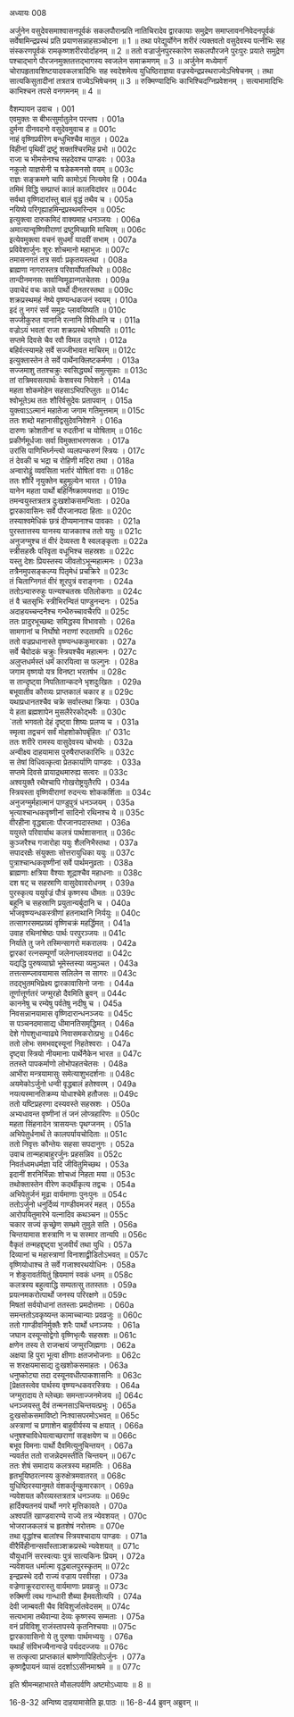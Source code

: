 अध्यायः 008

अर्जुनेन वसुदेवसमाश्वासनपूर्वकं सकलपौरान्प्रति नातिचिरादेव द्वारकायाः समुद्रेण समाप्लावननिवेदनपूर्वकं सर्वेषामिन्द्रप्रस्थं प्रति प्रयाणसन्नाहसञ्चोदना ॥ 1 ॥ तथा परेद्युर्योगेन शरीरं त्यक्तवतो वसुदेवस्य पत्नीभिः सह संस्करणपूर्वकं रामकृष्णशरीरयोर्दाहनम् ॥ 2 ॥ ततो वज्रार्जुनपुरस्कारेण सकलपौरजने पुरःपुरः प्रयाते समुद्रेण पश्चाद्भागे पौरजनमुक्ततत्तद्भागस्य स्वजलेन समाक्रमणम् ॥ 3 ॥ अर्जुनेन मध्येमार्गं चोरापहृतावशिष्टयादवकलत्रादिभिः सह स्वदेशमेत्य युधिष्ठिराज्ञया वज्रस्येन्द्रप्रस्थराज्येऽभिषेचनम् । तथा सात्यकिसुतादीनां तत्रतत्र राज्येऽभिषेचनम् ॥ 3 ॥ रुक्मिण्यादिभिः काभिश्चिदग्निप्रवेशनम् । सत्यभामादिभिः काभिश्चन तपसे वनगमनम् ॥ 4 ॥

वैशम्पायन उवाच ।	001  
एवमुक्तः स बीभत्सुर्मातुलेन परन्तप ।	001a  
दुर्मना दीनवदनो वसुदेवमुवाच ह ॥	001c  
नाहं वृष्णिप्रवीरेण बन्धुभिश्चैव मातुल ।	002a  
विहीनां पृथिवीं द्रष्टुं शक्तश्चिरमिह प्रभो ॥	002c  
राजा च भीमसेनश्च सहदेवश्च पाण्डवः ।	003a  
नकुलो याज्ञसेनी च षडेकमनसो वयम् ॥	003c  
राज्ञः सङ्क्रमणे चापि कामोऽयं नित्यमेव हि ।	004a  
तमिमं विद्धि सम्प्राप्तं कालं कालविदांवर ॥	004c  
सर्वथा वृष्णिदारांस्तु बालं वृद्धं तथैव च ।	005a  
नयिष्ये परिगृह्याहमिन्द्रप्रस्थमरिन्दम ॥	005c  
इत्युक्त्वा दारुकमिदं वाक्यमाह धनञ्जयः ।	006a  
अमात्यान्वृष्णिवीराणां द्रष्टुमिच्छामि माचिरम् ॥	006c  
इत्येवमुक्त्वा वचनं सुधर्मां यादवीं सभाम् ।	007a  
प्रविवेशार्जुनः शूरः शोचमानो महाभुजः ॥	007c  
तमासनगतं तत्र सर्वाः प्रकृतयस्तथा ।	008a  
ब्राह्मणा नागरास्तत्र परिवार्योपतस्थिरे ॥	008c  
तान्दीनमनसः सर्वान्विमूढान्गतचेतसः ।	009a  
उवाचेदं वचः काले पार्थो दीनतरस्तथा ॥	009c  
शक्रप्रस्थमहं नेष्ये वृष्ण्यन्धकजनं स्वयम् ।	010a  
इदं तु नगरं सर्वं समुद्रः प्लावयिष्यति ॥	010c  
सज्जीकुरुत यानानि रत्नानि विविधानि च ।	011a  
वज्रोऽयं भवतां राजा शक्रप्रस्थे भविष्यति ॥	011c  
सप्तमे दिवसे चैव रवौ विमल उद्गते ।	012a  
बहिर्वत्स्यामहे सर्वे सज्जीभावत माचिरम् ॥	012c  
इत्युक्तास्तेन ते सर्वे पार्थेनाक्लिष्टकर्मणा ।	013a  
सज्जमाशु ततश्चक्रुः स्वसिद्ध्यर्थं समुत्सुकाः ॥	013c  
तां रात्रिमवसत्पार्थः केशवस्य निवेशने ।	014a  
महता शोकमोहेन सहसाऽभिपरिप्लुतः ॥	014c  
श्वोभूतेऽथ ततः शौरिर्वसुदेवः प्रतापवान् ।	015a  
युक्त्वाऽऽत्मानं महातेजा जगाम गतिमुत्तमाम् ॥	015c  
ततः शब्दो महानासीद्वसुदेवनिवेशने ।	016a  
दारुणः क्रोशतीनां च रुदतीनां च योषिताम् ॥	016c  
प्रकीर्णमूर्धजाः सर्वा विमुक्ताभरणस्रजः ।	017a  
उरांसि पाणिभिर्घ्नन्त्यो व्यलपन्करुणं स्त्रियः ।	017c  
तं देवकी च भद्रा च रोहिणी मदिरा तथा ।	018a  
अन्वारोढुं व्यवसिता भर्तारं योषितां वराः ॥	018c  
ततः शौरिं नृयुक्तेन बहुमूल्येन भारत ।	019a  
यानेन महता पार्थो बहिर्निष्क्रामयत्तदा ॥	019c  
तमन्वयुस्तत्रतत्र दुःखशोकसमन्विताः ।	020a  
द्वारकावासिनः सर्वे पौरजानपदा हिताः ॥	020c  
तस्याश्वमेधिकं छत्रं दीप्यमानाश्च पावकाः ।	021a  
पुरस्तात्तस्य यानस्य याजकाश्च ततो ययुः ॥	021c  
अनुजग्मुश्च तं वीरं देव्यस्ता वै स्वलङ्कृताः ॥	022a  
स्त्रीसहस्रैः परिवृता वधूभिश्च सहस्रशः ॥	022c  
यस्तु देशः प्रियस्तस्य जीवतोऽभून्महात्मनः ।	023a  
तत्रैनमुपसङ्कल्प्य पितृमेधं प्रचक्रिरे ॥	023c  
तं चिताग्निगतं वीरं शूरपुत्रं वराङ्गनाः ।	024a  
ततोऽन्वारुरुहुः पत्न्यश्चतस्रः पतिलोकगाः ॥	024c  
तं वै चतसृभिः स्त्रीभिरन्वितं पाण्डुनन्दनः ।	025a  
अदाहयच्चन्दनैश्च गन्धैरुच्चावचैरपि ॥	025c  
ततः प्रादुरभूच्छब्दः समिद्धस्य विभावसोः ।	026a  
सामगानां च निर्घोषो नराणां रुदतामपि ॥	026c  
ततो वज्रप्रधानास्ते वृष्ण्यन्धककुमारकाः ।	027a  
सर्वे चैवोदकं चक्रुः स्त्रियश्चैव महात्मनः ।	027c  
अलुप्तधर्मस्तं धर्मं कारयित्वा स फल्गुनः ।	028a  
जगाम वृष्णयो यत्र विनष्टा भरतर्षभ ॥	028c  
स तान्दृष्ट्वा निपतितान्कदने भृशदुःखितः ।	029a  
बभूवातीव कौरव्यः प्राप्तकालं चकार ह ॥	029c  
यथाप्रधानतश्चैव चक्रे सर्वास्तथा क्रियाः ।	030a  
ये हता ब्रह्मशापेन मुसलैरेरकोद्भवैः ॥	030c  
`ततो भगवतो देहं दृष्ट्वा शिष्यः प्रलप्य च ।	031a  
स्मृत्वा तद्वचनं सर्वं मोहशोकोपबृंहितः ॥'	031c  
ततः शरीरे रामस्य वासुदेवस्य चोभयोः ।	032a  
अन्वीक्ष्य दाहयामास पुरुषैराप्तकारिभिः ॥	032c  
स तेषां विधिवत्कृत्वा प्रेतकार्याणि पाण्डवः ।	033a  
सप्तमे दिवसे प्रायाद्रथमारुह्य सत्वरः ॥	033c  
अश्वयुक्तै रथैश्चापि गोखरोष्ट्रयुतैरपि ।	034a  
स्त्रियस्ता वृष्णिवीराणां रुदन्त्यः शोककर्शिताः ॥	034c  
अनुजग्मुर्महात्मानं पाण्डुपुत्रं धनञ्जयम् ।	035a  
भृत्याश्चान्धकवृष्णीनां सादिनो रथिनश्च ये ॥	035c  
वीरहीना वृद्धबालाः पौरजानपदास्तथा ।	036a  
ययुस्ते परिवार्याथ कलत्रं पार्थशासनात् ॥	036c  
कुञ्जरैश्च गजारोहा ययुः शैलनिभैस्तथा ।	037a  
सपादरक्षैः संयुक्ताः सोत्तरायुधिका ययुः ॥	037c  
पुत्राश्चान्धकवृष्णीनां सर्वे पार्थमनुव्रताः ।	038a  
ब्राह्मणाः क्षत्रिया वैश्याः शूद्राश्चैव महाधनाः ॥	038c  
दश षट् च सहस्राणि वासुदेवावरोधनम् ।	039a  
पुरस्कृत्य ययुर्वज्रं पौत्रं कृष्णस्य धीमतः ॥	039c  
बहूनि च सहस्राणि प्रयुतान्यर्बुदानि च ।	040a  
भोजवृष्ण्यन्धकस्त्रीणां हतनाथानि निर्ययुः ॥	040c  
तत्सागरसमप्रख्यं वृष्णिचक्रं महर्द्धिमत् ।	041a  
उवाह रथिनांश्रेष्ठः पार्थः परपुरञ्जयः ॥	041c  
निर्याते तु जने तस्मिन्सागरो मकरालयः ।	042a  
द्वारकां रत्नसम्पूर्णां जलेनाप्लावयत्तदा ॥	042c  
यद्यद्धि पुरुषव्याघ्रो भूमेस्तस्या व्यमुञ्चत ।	043a  
तत्तत्सम्प्लावयामास सलिलेन स सागरः ॥	043c  
तदद्भुतमभिप्रेक्ष्य द्वारकावासिनो जनाः ।	044a  
तूर्णात्तूर्णतरं जग्मुरहो दैवमिति ब्रुवन् ॥	044c  
काननेषु च रम्येषु पर्वतेषु नदीषु च ।	045a  
निवसन्नानयामास वृष्णिदारान्धनञ्जयः ॥	045c  
स पञ्चनदमासाद्य धीमानतिसमृद्धिमत् ।	046a  
देशे गोपशुधान्याढ्ये निवासमकरोत्प्रभुः ॥	046c  
ततो लोभः समभवद्दस्यूनां निहतेश्वराः ।	047a  
दृष्ट्वा स्त्रियो नीयमानाः पार्थेनैकेन भारत ॥	047c  
ततस्ते पापकर्माणो लोभोपहतचेतसः ।	048a  
आभीरा मन्त्रयामासुः समेत्याशुभदर्शनाः ॥	048c  
अयमेकोऽर्जुनो धन्वी वृद्धबालं हतेश्वरम् ।	049a  
नयत्यस्मानतिक्रम्य योधाश्चेमे हतौजसः ॥	049c  
ततो यष्टिप्रहरणा दस्यवस्ते सहस्रशः ।	050a  
अभ्यधावन्त वृष्णीनां तं जनं लोप्त्रहारिणः ॥	050c  
महता सिंहनादेन त्रासयन्तः पृथग्जनम् ।	051a  
अभिपेतुर्धनार्थं ते कालपर्यायचोदिताः ॥	051c  
ततो निवृत्तः कौन्तेयः सहसा सपदानुगः ।	052a  
उवाच तान्महाबाहुरर्जुनः प्रहसन्निव ॥	052c  
निवर्तध्वमधर्मज्ञा यदि जीवितुमिच्छथ ।	053a  
इदानीं शरनिर्भिन्नाः शोचध्वं निहता मया ॥	053c  
तथोक्तास्तेन वीरेण कदर्थीकृत्य तद्वचः ।	054a  
अभिपेतुर्जनं मूढा वार्यमाणाः पुनःपुनः ॥	054c  
ततोऽर्जुनो धनुर्दिव्यं गाण्डीवमजरं महत् ।	055a  
आरोपयितुमारेभे यत्नादिव कथञ्चन ॥	055c  
चकार सज्यं कृच्छ्रेण सम्भ्रमे तुमुले सति ।	056a  
चिन्तयामास शस्त्राणि न च सस्मार तान्यपि ॥	056c  
वैकृतं तन्महद्दृष्ट्वा भुजवीर्यं तथा युधि ।	057a  
दिव्यानां च महास्त्राणां विनाशाद्व्रीडितोऽभवत् ॥	057c  
वृष्णियोधाश्च ते सर्वे गजाश्वरथयोधिनः ।	058a  
न शेकुरावर्तयितुं ह्रियमाणं स्वकं धनम् ॥	058c  
कलत्रस्य बहुत्वाद्धि सम्पतत्सु ततस्ततः ।	059a  
प्रयत्नमकरोत्पार्थो जनस्य परिरक्षणे ॥	059c  
मिषतां सर्वयोधानां ततस्ताः प्रमदोत्तमाः ।	060a  
समन्ततोऽवकृष्यन्त कामाच्चान्याः प्रवव्रजुः ॥	060c  
ततो गाण्डीवनिर्मुक्तैः शरैः पार्थो धनञ्जयः ।	061a  
जघान दस्यून्सोद्वेगो वृष्णिभृत्यैः सहस्रशः ॥	061c  
क्षणेन तस्य ते राजन्क्षयं जग्मुरजिह्मगाः ।	062a  
अक्षया हि पुरा भूत्वा क्षीणाः क्षतजभोजनाः ॥	062c  
स शरक्षयमासाद्य दुःखशोकसमाहतः ।	063a  
धनुष्कोट्या तदा दस्यूनवधीत्पाकशासनिः ॥	063c  
[प्रेक्षतस्त्वेव पार्थस्य वृष्ण्यन्धकवरस्त्रियः ।	064a  
जग्मुरादाय ते म्लेच्छाः समन्ताज्जनमेजय ॥]	064c  
धनञ्जयस्तु दैवं तन्मनसाऽचिन्तयत्प्रभुः ।	065a  
दुःखसोकसमाविष्टो निःश्वासपरमोऽभवत् ॥	065c  
अस्त्राणां च प्रणाशेन बाहुवीर्यस्य च क्षयात् ।	066a  
धनुषश्चाविधेयत्वाच्छराणां सङ्क्षयेण च ॥	066c  
बभूव विमनाः पार्थो दैवमित्युनुचिन्तयन् ।	067a  
न्यवर्तत ततो राजन्नेदमस्तीति चिन्तयन् ॥	067c  
ततः शेषं समादाय कलत्रस्य महामतिः ।	068a  
हृतभूयिष्ठरत्नस्य कुरुक्षेत्रमवातरत् ॥	068c  
युधिष्ठिरस्यानुमते वंशकर्तॄन्कुमारकान् ।	069a  
न्यवेशयत कौरव्यस्तत्रतत्र धनञ्जयः ॥	069c  
हार्दिक्यतनयं पार्थो नगरे मृत्तिकावते ।	070a  
अश्वपतिं खाण्डवारण्ये राज्ये तत्र न्येवशयत् ।	070c  
भोजराजकलत्रं च हृतशेषं नरोत्तमः ॥	070e  
तथा वृद्धांश्च बालांश्च स्त्रियश्चादाय पाण्डवः ।	071a  
वीरैर्विहीनान्सर्वांस्ताञ्शक्रप्रस्थे न्यवेशयत् ॥	071c  
यौयुधानिं सरस्वत्याः पुत्रं सात्यकिनः प्रियम् ।	072a  
न्यवेशयत धर्मात्मा वृद्धबालपुरस्कृतम् ॥	072c  
इन्द्रप्रस्थे ददौ राज्यं वज्राय परवीरहा ।	073a  
वज्रेणाक्रूरदारास्तु वार्यमाणाः प्रवव्रजुः ॥	073c  
रुक्मिणी त्वथ गान्धारी शैब्या हैमवतीत्यपि ।	074a  
देवी जाम्बवती चैव विविशुर्जातवेदसम् ॥	074c  
सत्यभामा तथैवान्या देव्यः कृष्णस्य सम्मताः ।	075a  
वनं प्रविविशू राजंस्तापस्ये कृतनिश्चयाः ॥	075c  
द्वारकावासिनो ये तु पुरुषाः पार्थमभ्ययुः ।	076a  
यथार्हं संविभज्यैनान्वज्रे पर्यददज्जयः ॥	076c  
स तत्कृत्वा प्राप्तकालं बाष्णेणापिहितोऽर्जुनः ।	077a  
कृष्णद्वैपायनं व्यासं ददर्शाऽऽसीनमाश्रमे ॥ ॥	077c  

इति श्रीमन्महाभारते मौसलपर्वणि अष्टमोऽध्यायः ॥ 8 ॥

16-8-32 अन्विष्य दाहयामासेति झ.पाठः ॥ 16-8-44 ब्रुवन् अब्रुवन् ॥ 
